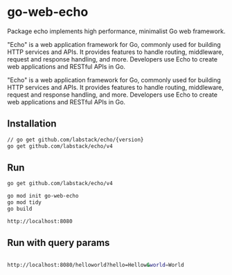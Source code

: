 # go-web-echo


Package echo implements high performance, minimalist Go web framework.

"Echo" is a web application framework for Go, commonly used for building HTTP services and APIs. It provides features to handle routing, middleware, request and response handling, and more. Developers use Echo to create web applications and RESTful APIs in Go.

"Echo" is a web application framework for Go, commonly used for building HTTP services and APIs. It provides features to handle routing, middleware, request and response handling, and more. Developers use Echo to create web applications and RESTful APIs in Go.


## Installation
```bash
// go get github.com/labstack/echo/{version}
go get github.com/labstack/echo/v4
```


## Run
```bash
go get github.com/labstack/echo/v4

go mod init go-web-echo
go mod tidy
go build

http://localhost:8080
```

## Run with query params
````bash

http://localhost:8080/helloworld?hello=Hellow&world=World

````